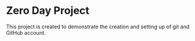 # Zero Day Project
This project is created to demonstrate the creation and setting up of git and GitHub account.